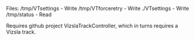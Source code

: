 Files:
/tmp/VTsettings - Write
/tmp/VTforceretry - Write
./VTsettings - Write
/tmp/status - Read

Requires github project VizslaTrackController, which in turns requires a Vizsla track.

